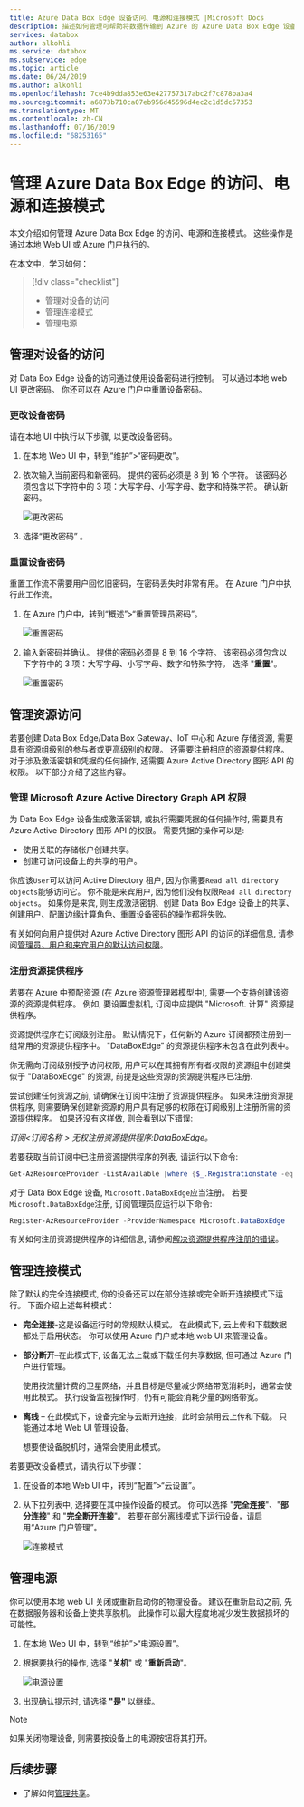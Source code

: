 ```yaml
---
title: Azure Data Box Edge 设备访问、电源和连接模式 |Microsoft Docs
description: 描述如何管理可帮助将数据传输到 Azure 的 Azure Data Box Edge 设备的访问、电源和连接模式
services: databox
author: alkohli
ms.service: databox
ms.subservice: edge
ms.topic: article
ms.date: 06/24/2019
ms.author: alkohli
ms.openlocfilehash: 7ce4b9dda853e63e427757317abc2f7c878ba3a4
ms.sourcegitcommit: a6873b710ca07eb956d45596d4ec2c1d5dc57353
ms.translationtype: MT
ms.contentlocale: zh-CN
ms.lasthandoff: 07/16/2019
ms.locfileid: "68253165"
---
```

# <a name="manage-access-power-and-connectivity-mode-for-your-azure-data-box-edge"></a>管理 Azure Data Box Edge 的访问、电源和连接模式

本文介绍如何管理 Azure Data Box Edge 的访问、电源和连接模式。 这些操作是通过本地 Web UI 或 Azure 门户执行的。

在本文中，学习如何：

> [!div class="checklist"]
> * 管理对设备的访问
> * 管理连接模式
> * 管理电源


## <a name="manage-device-access"></a>管理对设备的访问

对 Data Box Edge 设备的访问通过使用设备密码进行控制。 可以通过本地 web UI 更改密码。 你还可以在 Azure 门户中重置设备密码。

### <a name="change-device-password"></a>更改设备密码

请在本地 UI 中执行以下步骤, 以更改设备密码。

1. 在本地 Web UI 中，转到“维护”>“密码更改”。 
2. 依次输入当前密码和新密码。 提供的密码必须是 8 到 16 个字符。 该密码必须包含以下字符中的 3 项：大写字母、小写字母、数字和特殊字符。 确认新密码。

    ![更改密码](media/data-box-edge-manage-access-power-connectivity-mode/change-password-1.png)

3. 选择“更改密码”  。
 
### <a name="reset-device-password"></a>重置设备密码

重置工作流不需要用户回忆旧密码，在密码丢失时非常有用。 在 Azure 门户中执行此工作流。

1. 在 Azure 门户中，转到“概述”>“重置管理员密码”。 

    ![重置密码](media/data-box-edge-manage-access-power-connectivity-mode/reset-password-1.png)


2. 输入新密码并确认。 提供的密码必须是 8 到 16 个字符。 该密码必须包含以下字符中的 3 项：大写字母、小写字母、数字和特殊字符。 选择 "**重置**"。

    ![重置密码](media/data-box-edge-manage-access-power-connectivity-mode/reset-password-2.png)

## <a name="manage-resource-access"></a>管理资源访问

若要创建 Data Box Edge/Data Box Gateway、IoT 中心和 Azure 存储资源, 需要具有资源组级别的参与者或更高级别的权限。 还需要注册相应的资源提供程序。 对于涉及激活密钥和凭据的任何操作, 还需要 Azure Active Directory 图形 API 的权限。 以下部分介绍了这些内容。

### <a name="manage-microsoft-azure-active-directory-graph-api-permissions"></a>管理 Microsoft Azure Active Directory Graph API 权限

为 Data Box Edge 设备生成激活密钥, 或执行需要凭据的任何操作时, 需要具有 Azure Active Directory 图形 API 的权限。 需要凭据的操作可以是:

-  使用关联的存储帐户创建共享。
-  创建可访问设备上的共享的用户。

你应该`User`可以访问 Active Directory 租户, 因为你需要`Read all directory objects`能够访问它。 你不能是来宾用户, 因为他们没有权限`Read all directory objects`。 如果你是来宾, 则生成激活密钥、创建 Data Box Edge 设备上的共享、创建用户、配置边缘计算角色、重置设备密码的操作都将失败。

有关如何向用户提供对 Azure Active Directory 图形 API 的访问的详细信息, 请参阅[管理员、用户和来宾用户的默认访问权限](https://docs.microsoft.com/previous-versions/azure/ad/graph/howto/azure-ad-graph-api-permission-scopes#default-access-for-administrators-users-and-guest-users-)。

### <a name="register-resource-providers"></a>注册资源提供程序

若要在 Azure 中预配资源 (在 Azure 资源管理器模型中), 需要一个支持创建该资源的资源提供程序。 例如, 要设置虚拟机, 订阅中应提供 "Microsoft. 计算" 资源提供程序。
 
资源提供程序在订阅级别注册。 默认情况下，任何新的 Azure 订阅都预注册到一组常用的资源提供程序中。 "DataBoxEdge" 的资源提供程序未包含在此列表中。

你无需向订阅级别授予访问权限, 用户可以在其拥有所有者权限的资源组中创建类似于 "DataBoxEdge" 的资源, 前提是这些资源的资源提供程序已注册.

尝试创建任何资源之前, 请确保在订阅中注册了资源提供程序。 如果未注册资源提供程序, 则需要确保创建新资源的用户具有足够的权限在订阅级别上注册所需的资源提供程序。 如果还没有这样做, 则会看到以下错误:

*订阅\<订阅名称 > 无权注册资源提供程序:DataBoxEdge。*


若要获取当前订阅中已注册资源提供程序的列表, 请运行以下命令:

```PowerShell
Get-AzResourceProvider -ListAvailable |where {$_.Registrationstate -eq "Registered"}
```

对于 Data Box Edge 设备, `Microsoft.DataBoxEdge`应当注册。 若要`Microsoft.DataBoxEdge`注册, 订阅管理员应运行以下命令:

```PowerShell
Register-AzResourceProvider -ProviderNamespace Microsoft.DataBoxEdge
```

有关如何注册资源提供程序的详细信息, 请参阅[解决资源提供程序注册的错误](https://docs.microsoft.com/azure/azure-resource-manager/resource-manager-register-provider-errors)。

## <a name="manage-connectivity-mode"></a>管理连接模式

除了默认的完全连接模式, 你的设备还可以在部分连接或完全断开连接模式下运行。 下面介绍上述每种模式：

- **完全连接**-这是设备运行时的常规默认模式。 在此模式下, 云上传和下载数据都处于启用状态。 你可以使用 Azure 门户或本地 web UI 来管理设备。

- **部分断开**–在此模式下, 设备无法上载或下载任何共享数据, 但可通过 Azure 门户进行管理。

    使用按流量计费的卫星网络，并且目标是尽量减少网络带宽消耗时，通常会使用此模式。 执行设备监视操作时，仍有可能会消耗少量的网络带宽。

- **离线** – 在此模式下，设备完全与云断开连接，此时会禁用云上传和下载。 只能通过本地 Web UI 管理设备。

    想要使设备脱机时，通常会使用此模式。

若要更改设备模式，请执行以下步骤：

1. 在设备的本地 Web UI 中，转到“配置”>“云设置”。 
2. 从下拉列表中, 选择要在其中操作设备的模式。 你可以选择 "**完全连接**"、"**部分连接**" 和 "**完全断开连接**"。 若要在部分离线模式下运行设备，请启用“Azure 门户管理”。 

    ![连接模式](media/data-box-edge-manage-access-power-connectivity-mode/connectivity-mode.png)
 
## <a name="manage-power"></a>管理电源

你可以使用本地 web UI 关闭或重新启动你的物理设备。 建议在重新启动之前, 先在数据服务器和设备上使共享脱机。 此操作可以最大程度地减少发生数据损坏的可能性。

1. 在本地 Web UI 中，转到“维护”>“电源设置”。 
2. 根据要执行的操作, 选择 "**关机**" 或 "**重新启动**"。

    ![电源设置](media/data-box-edge-manage-access-power-connectivity-mode/shut-down-restart-1.png)

3. 出现确认提示时, 请选择 **"是"** 以继续。

> [!NOTE]
> 如果关闭物理设备, 则需要按设备上的电源按钮将其打开。

## <a name="next-steps"></a>后续步骤

- 了解如何[管理共享](data-box-edge-manage-shares.md)。
